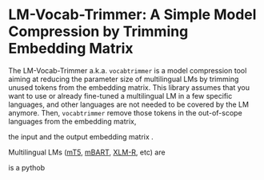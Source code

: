 # LM-Vocab-Trimmer: A Simple Model Compression by Trimming Embedding Matrix
The LM-Vocab-Trimmer a.k.a. `vocabtrimmer` is a model compression tool aiming at reducing the parameter size of multilingual LMs 
by trimming unused tokens from the embedding matrix.
This library assumes that you want to use or already fine-tuned a multilingual LM in a few specific languages, 
and other languages are not needed to be covered by the LM anymore.
Then, `vocabtrimmer` remove those tokens in the out-of-scope languages from the embedding matrix,

the input and the output embedding matrix .

Multilingual LMs ([mT5](https://arxiv.org/abs/2010.11934), [mBART](https://arxiv.org/abs/2001.08210), [XLM-R](https://arxiv.org/abs/1911.02116), etc) are

 is a pythob